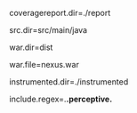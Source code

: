 coveragereport.dir=./report

src.dir=src/main/java

war.dir=dist

war.file=nexus.war

instrumented.dir=./instrumented

include.regex=.**\.perceptive.**